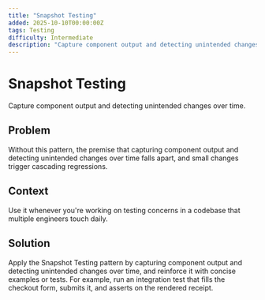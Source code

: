 ```yaml
---
title: "Snapshot Testing"
added: 2025-10-10T00:00:00Z
tags: Testing
difficulty: Intermediate
description: "Capture component output and detecting unintended changes over time."
---
```

# Snapshot Testing

Capture component output and detecting unintended changes over time.

## Problem

Without this pattern, the premise that capturing component output and detecting unintended changes over time falls apart, and small changes trigger cascading regressions.

## Context

Use it whenever you're working on testing concerns in a codebase that multiple engineers touch daily.

## Solution

Apply the Snapshot Testing pattern by capturing component output and detecting unintended changes over time, and reinforce it with concise examples or tests. For example, run an integration test that fills the checkout form, submits it, and asserts on the rendered receipt.
